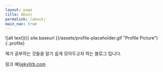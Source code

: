 ```yaml
---
layout: page
title: About
permalink: /about/
main_nav: true
---
```


![alt text]({{ site.baseurl }}/assets/profile-placeholder.gif "Profile Picture"){:.profile}

제가 공부하는 것들을 알기 쉽게 모아두고자 하는 블로그 입니다. 

링크 예)[jekyllrb.com](http://jekyllrb.com/)

[jekyll]: https://github.com/jekyll/jekyll
